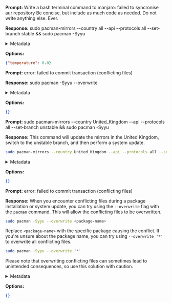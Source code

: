 **Prompt:**
Write a bash terminal command to manjaro: failed to syncronise aur repository Be concise, but include as much code as needed. Do not write anything else. Ever.


**Response:**
sudo pacman-mirrors --country all --api --protocols all --set-branch stable && sudo pacman -Syyu

<details><summary>Metadata</summary>

- Duration: 3249 ms
- Datetime: 2023-10-04T15:15:47.049925
- Model: gpt-3.5-turbo-0613

</details>

**Options:**
```json
{"temperature": 0.0}
```

**Prompt:**
error: failed to commit transaction (conflicting files)

**Response:**
sudo pacman -Syyu --overwrite <package-name>

<details><summary>Metadata</summary>

- Duration: 2970 ms
- Datetime: 2023-10-04T15:44:03.374620
- Model: gpt-3.5-turbo-0613

</details>

**Options:**
```json
{}
```

**Prompt:**
sudo pacman-mirrors --country United_Kingdom --api --protocols all --set-branch unstable && sudo pacman -Syyu

**Response:**
This command will update the mirrors in the United Kingdom, switch to the unstable branch, and then perform a system update.

```bash
sudo pacman-mirrors --country United_Kingdom --api --protocols all --set-branch unstable && sudo pacman -Syyu
```

<details><summary>Metadata</summary>

- Duration: 4729 ms
- Datetime: 2023-10-04T15:44:23.942182
- Model: gpt-3.5-turbo-0613

</details>

**Options:**
```json
{}
```

**Prompt:**
error: failed to commit transaction (conflicting files)

**Response:**
When you encounter conflicting files during a package installation or system update, you can try using the `--overwrite` flag with the `pacman` command. This will allow the conflicting files to be overwritten.

```bash
sudo pacman -Syyu --overwrite <package-name>
```

Replace `<package-name>` with the specific package causing the conflict. If you're unsure about the package name, you can try using `--overwrite '*'` to overwrite all conflicting files.

```bash
sudo pacman -Syyu --overwrite '*'
```

Please note that overwriting conflicting files can sometimes lead to unintended consequences, so use this solution with caution.

<details><summary>Metadata</summary>

- Duration: 5059 ms
- Datetime: 2023-10-04T15:47:52.701339
- Model: gpt-3.5-turbo-0613

</details>

**Options:**
```json
{}
```

